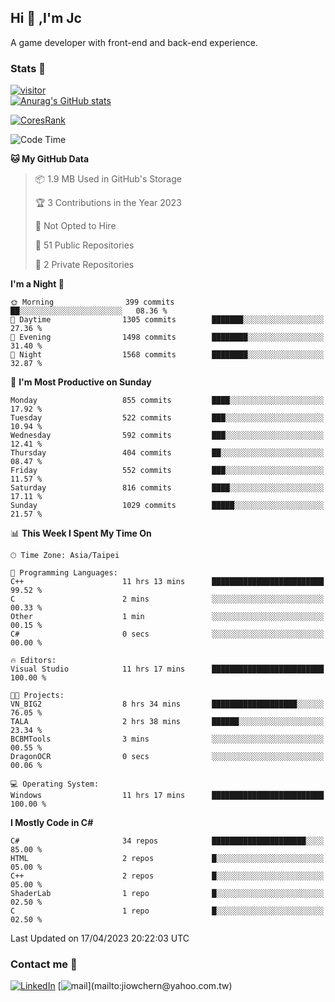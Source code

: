## Hi 👋 ,I'm Jc  

A game developer with front-end and back-end experience.  

### Stats  📝
[![visitor](https://visitor-badge.glitch.me/badge?page_id=jiowchern.jiowchern&style=flat-square&color=0088cc)](https://visitor-badge.glitch.me/badge?page_id=jiowchern.jiowchern&style=flat-square&color=0088cc)  
[![Anurag's GitHub stats](https://github-readme-stats.vercel.app/api?username=jiowchern&count_private=true&&show_icons=true)](https://github.com/anuraghazra/github-readme-stats)  
<!-- [![trophy](https://github-profile-trophy.vercel.app/?username=jiowchern)](https://github.com/ryo-ma/github-profile-trophy)   -->
[![CoresRank](https://cr-ss-service.azurewebsites.net/api/ScreenShot?widget=summary&username=jiowchern)](https://cr-ss-service.azurewebsites.net/api/ScreenShot?widget=summary&username=jiowchern)


<!--START_SECTION:waka-->
![Code Time](http://img.shields.io/badge/Code%20Time-1%2C038%20hrs%2033%20mins-blue)

**🐱 My GitHub Data** 

> 📦 1.9 MB Used in GitHub's Storage 
 > 
> 🏆 3 Contributions in the Year 2023
 > 
> 🚫 Not Opted to Hire
 > 
> 📜 51 Public Repositories 
 > 
> 🔑 2 Private Repositories 
 > 
**I'm a Night 🦉** 

```text
🌞 Morning                399 commits         ██░░░░░░░░░░░░░░░░░░░░░░░   08.36 % 
🌆 Daytime                1305 commits        ███████░░░░░░░░░░░░░░░░░░   27.36 % 
🌃 Evening                1498 commits        ████████░░░░░░░░░░░░░░░░░   31.40 % 
🌙 Night                  1568 commits        ████████░░░░░░░░░░░░░░░░░   32.87 % 
```
📅 **I'm Most Productive on Sunday** 

```text
Monday                   855 commits         ████░░░░░░░░░░░░░░░░░░░░░   17.92 % 
Tuesday                  522 commits         ███░░░░░░░░░░░░░░░░░░░░░░   10.94 % 
Wednesday                592 commits         ███░░░░░░░░░░░░░░░░░░░░░░   12.41 % 
Thursday                 404 commits         ██░░░░░░░░░░░░░░░░░░░░░░░   08.47 % 
Friday                   552 commits         ███░░░░░░░░░░░░░░░░░░░░░░   11.57 % 
Saturday                 816 commits         ████░░░░░░░░░░░░░░░░░░░░░   17.11 % 
Sunday                   1029 commits        █████░░░░░░░░░░░░░░░░░░░░   21.57 % 
```


📊 **This Week I Spent My Time On** 

```text
🕑︎ Time Zone: Asia/Taipei

💬 Programming Languages: 
C++                      11 hrs 13 mins      █████████████████████████   99.52 % 
C                        2 mins              ░░░░░░░░░░░░░░░░░░░░░░░░░   00.33 % 
Other                    1 min               ░░░░░░░░░░░░░░░░░░░░░░░░░   00.15 % 
C#                       0 secs              ░░░░░░░░░░░░░░░░░░░░░░░░░   00.00 % 

🔥 Editors: 
Visual Studio            11 hrs 17 mins      █████████████████████████   100.00 % 

🐱‍💻 Projects: 
VN_BIG2                  8 hrs 34 mins       ███████████████████░░░░░░   76.05 % 
TALA                     2 hrs 38 mins       ██████░░░░░░░░░░░░░░░░░░░   23.34 % 
BCBMTools                3 mins              ░░░░░░░░░░░░░░░░░░░░░░░░░   00.55 % 
DragonOCR                0 secs              ░░░░░░░░░░░░░░░░░░░░░░░░░   00.06 % 

💻 Operating System: 
Windows                  11 hrs 17 mins      █████████████████████████   100.00 % 
```

**I Mostly Code in C#** 

```text
C#                       34 repos            █████████████████████░░░░   85.00 % 
HTML                     2 repos             █░░░░░░░░░░░░░░░░░░░░░░░░   05.00 % 
C++                      2 repos             █░░░░░░░░░░░░░░░░░░░░░░░░   05.00 % 
ShaderLab                1 repo              █░░░░░░░░░░░░░░░░░░░░░░░░   02.50 % 
C                        1 repo              █░░░░░░░░░░░░░░░░░░░░░░░░   02.50 % 
```




 Last Updated on 17/04/2023 20:22:03 UTC
<!--END_SECTION:waka-->



### Contact me 💬
[![LinkedIn](https://img.shields.io/badge/-JiowchernChen-0077B5?style==flat-square&logo=LinkedIn&logoColor=white)](https://www.linkedin.com/in/jiowchern-chen-4aaa90b7/) [![mail](https://img.shields.io/badge/-jiowchern%40yahoo.com.tw-blueviolet?style=flat-square&logo=yahoo!)](mailto:jiowchern@yahoo.com.tw)    

<!-- [![Linkedin Badge](https://img.shields.io/badge/-LinkedIn-blue?style=flat-square&logo=Linkedin&logoColor=white&link=https://www.linkedin.com/in/jiowchern-chen-4aaa90b7/)](https://www.linkedin.com/in/jiowchern-chen-4aaa90b7/) -->


<!--
**jiowchern/jiowchern** is a ✨ _special_ ✨ repository because its `README.md` (this file) appears on your GitHub profile.

Here are some ideas to get you started:

- 🔭 I’m currently working on ...
- 🌱 I’m currently learning ...
- 👯 I’m looking to collaborate on ...
- 🤔 I’m looking for help with ...
- 💬 Ask me about ...
- 📫 How to reach me: ...
- 😄 Pronouns: ...
- ⚡ Fun fact: ...
-->
